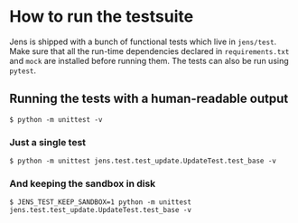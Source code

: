 # How to run the testsuite

Jens is shipped with a bunch of functional tests which live in
`jens/test`.  Make sure that all the run-time dependencies declared in
`requirements.txt` and `mock` are installed before running them. The
tests can also be run using `pytest`.

## Running the tests with a human-readable output

```
$ python -m unittest -v
```

### Just a single test

```
$ python -m unittest jens.test.test_update.UpdateTest.test_base -v
```

### And keeping the sandbox in disk

```
$ JENS_TEST_KEEP_SANDBOX=1 python -m unittest jens.test.test_update.UpdateTest.test_base -v
```
